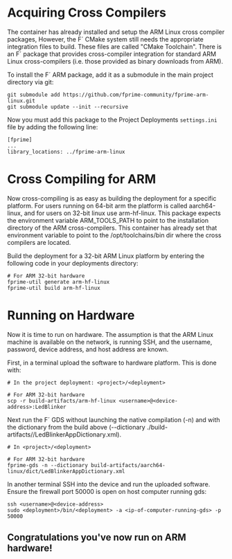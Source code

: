 # Acquiring Cross Compilers
The container has already installed and setup the ARM Linux cross compiler packages, However, the F´ CMake system still needs the appropriate integration files to build. These files are called "CMake Toolchain". There is an F´ package that provides cross-compiler integration for standard ARM Linux cross-compilers (i.e. those provided as binary downloads from ARM).

To install the F´ ARM package, add it as a submodule in the main project directory via git:
```
git submodule add https://github.com/fprime-community/fprime-arm-linux.git
git submodule update --init --recursive
```

Now you must add this package to the Project Deployments ```settings.ini``` file by adding the following line:
```
[fprime]
...
library_locations: ../fprime-arm-linux
```

# Cross Compiling for ARM
Now cross-compiling is as easy as building the deployment for a specific platform. For users running on 64-bit arm the platform is called aarch64-linux, and for users on 32-bit linux use arm-hf-linux. This package expects the environment variable ARM_TOOLS_PATH to point to the installation directory of the ARM cross-compilers. This container has already set that environment variable to point to the /opt/toolchains/bin dir where the cross compilers are located.

Build the deployment for a 32-bit ARM Linux platform by entering the following code in your deployments directory:
```
# For ARM 32-bit hardware
fprime-util generate arm-hf-linux
fprime-util build arm-hf-linux
```

# Running on Hardware
Now it is time to run on hardware. The assumption is that the ARM Linux machine is available on the network, is running SSH, and the username, password, device address, and host address are known. 

First, in a terminal upload the software to hardware platform. This is done with:
```
# In the project deployment: <project>/<deployment>

# For ARM 32-bit hardware
scp -r build-artifacts/arm-hf-linux <username>@<device-address>:LedBlinker
```

Next run the F´ GDS without launching the native compilation (-n) and with the dictionary from the build above (--dictionary ./build-artifacts/<platform name>/LedBlinkerAppDictionary.xml).
```
# In <project>/<deployment>

# For ARM 32-bit hardware
fprime-gds -n --dictionary build-artifacts/aarch64-linux/dict/LedBlinkerAppDictionary.xml
```

In another terminal SSH into the device and run the uploaded software. Ensure the firewall port 50000 is open on host computer running gds:
```
ssh <username>@<device-address>
sudo <deployment>/bin/<deployment> -a <ip-of-computer-running-gds> -p 50000
```

## Congratulations you've now run on ARM hardware!